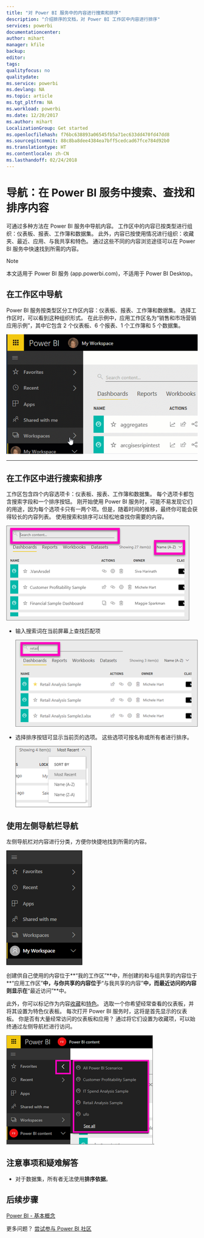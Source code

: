 ```yaml
---
title: "对 Power BI 服务中的内容进行搜索和排序"
description: "介绍排序的文档，对 Power BI 工作区中内容进行排序"
services: powerbi
documentationcenter: 
author: mihart
manager: kfile
backup: 
editor: 
tags: 
qualityfocus: no
qualitydate: 
ms.service: powerbi
ms.devlang: NA
ms.topic: article
ms.tgt_pltfrm: NA
ms.workload: powerbi
ms.date: 12/20/2017
ms.author: mihart
LocalizationGroup: Get started
ms.openlocfilehash: f76bc638893a06545fb5a71ec633dd470fd47dd8
ms.sourcegitcommit: 88c8ba8dee4384ea7bff5cedcad67fce784d92b0
ms.translationtype: HT
ms.contentlocale: zh-CN
ms.lasthandoff: 02/24/2018
---
```

# <a name="navigation-searching-finding-and-sorting-content-in-power-bi-service"></a>导航：在 Power BI 服务中搜索、查找和排序内容
可通过多种方法在 Power BI 服务中导航内容。 工作区中的内容已按类型进行组织：仪表板、报表、工作簿和数据集。  此外，内容已按使用情况进行组织：收藏夹、最近、应用、与我共享和特色。 通过这些不同的内容浏览途径可以在 Power BI 服务中快速找到所需的内容。  

>[!NOTE] 
>本文适用于 Power BI 服务 (app.powerbi.com)，不适用于 Power BI Desktop。

## <a name="navigation-within-workspaces"></a>在工作区中导航

Power BI 服务按类型区分工作区内容：仪表板、报表、工作簿和数据集。 选择工作区时，可以看到这种组织形式。 在此示例中，应用工作区名为“销售和市场营销应用示例”，其中它包含 2 个仪表板、6 个报表、1 个工作簿和 5 个数据集。

![](media/service-navigation-search-filter-sort/workspaces.gif)

________________________________________

## <a name="searching-and-sorting-in-workspaces"></a>在工作区中进行搜索和排序
工作区包含四个内容选项卡：仪表板、报表、工作簿和数据集。  每个选项卡都包含搜索字段和一个排序按钮。  刚开始使用 Power BI 服务时，可能不易发现它们的用途，因为每个选项卡只有一两个项。但是，随着时间的推移，最终你可能会获得较长的内容列表。  使用搜索和排序可以轻松地查找你需要的内容。

![](media/service-navigation-search-filter-sort/power-bi-search-sort2.png)

* 输入搜索词在当前屏幕上查找匹配项
  
   ![](media/service-navigation-search-filter-sort/power-bi-search2.png)
* 选择排序按钮可显示当前页的选项。 这些选项可按名称或所有者进行排序。
  
   ![](media/service-navigation-search-filter-sort/power-bi-sort-alpha.png)

## <a name="navigation-using-the-left-navbar"></a>使用左侧导航栏导航
左侧导航栏对内容进行分类，方便你快捷地找到所需的内容。  

![](media/service-navigation-search-filter-sort/power-bi-newnav.png)



创建供自己使用的内容位于**“我的工作区”**中，所创建的和与组共享的内容位于 **“应用工作区”**中，与你共享的内容位于**“与我共享的内容”**中，而最近访问的内容则显示在**“最近访问”**中。

此外，你可以标记作为内容[收藏](service-dashboard-favorite.md)和[特色](service-dashboard-featured.md)。 选取一个你希望经常查看的仪表板，并将其设置为特色仪表板。 每次打开 Power BI 服务时，这将是首先显示的仪表板。 你是否有大量经常访问的仪表板和应用？ 通过将它们设置为收藏项，可以始终通过左侧导航栏进行访问。

![](media/service-navigation-search-filter-sort/power-bi-favorite-flyout.png).


## <a name="considerations-and-troubleshooting"></a>注意事项和疑难解答
* 对于数据集，所有者无法使用**排序依据**。

## <a name="next-steps"></a>后续步骤
[Power BI - 基本概念](service-basic-concepts.md)

更多问题？ [尝试参与 Power BI 社区](http://community.powerbi.com/)
